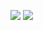 
<!--
**BHyeonKim/BHyeonKim** is a ✨ _special_ ✨ repository because its `README.md` (this file) appears on your GitHub profile.

Here are some ideas to get you started:

- 🔭 I’m currently working on ...
- 🌱 I’m currently learning ...
- 👯 I’m looking to collaborate on ...
- 🤔 I’m looking for help with ...
- 💬 Ask me about ...
- 📫 How to reach me: ...
- 😄 Pronouns: ...
- ⚡ Fun fact: ...
-->
<img src="https://wakatime.com/share/@KimBoBo/644f896a-a3f8-43be-a9a6-510c201b2be0.svg"></img>
<img src="https://wakatime.com/share/@KimBoBo/076e48c6-e3dd-42cc-b0af-af2962e348ca.svg"></img>
